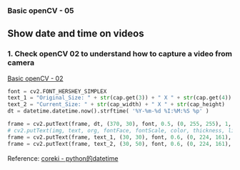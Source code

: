 ### Basic openCV - 05  
## Show date and time on videos  

### 1. Check openCV 02 to understand how to capture a video from camera  
[Basic openCV - 02](https://github.com/Ron-Chang/MyNotebook/tree/master/Coding/1_Python/ProgrammingKnowledge/openCV/openCV_02)  
```python
font = cv2.FONT_HERSHEY_SIMPLEX
text_1 = "Original_Size: " + str(cap.get(3)) + " X " + str(cap.get(4))
text_2 = "Current_Size: " + str(cap_width) + " X " + str(cap_height)
dt = datetime.datetime.now().strftime( '%Y-%m-%d %I:%M:%S %p' )

frame = cv2.putText(frame, dt, (370, 30), font, 0.5, (0, 255, 255), 1, cv2.LINE_AA)
# cv2.putText(img, text, org, fontFace, fontScale, color, thickness, lineType, bottomLeftOrigin)
frame = cv2.putText(frame, text_1, (30, 30), font, 0.6, (0, 224, 161), 1, cv2.LINE_AA)
frame = cv2.putText(frame, text_2, (30, 50), font, 0.6, (0, 224, 161), 1, cv2.LINE_AA)
```
Reference:
[coreki - python的datetime](https://www.jianshu.com/p/4b1836897272)
